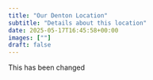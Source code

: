 ```yaml
---
title: "Our Denton Location"
subtitle: "Details about this location"
date: 2025-05-17T16:45:58+00:00
images: [""]
draft: false
---
```


This has been changed
